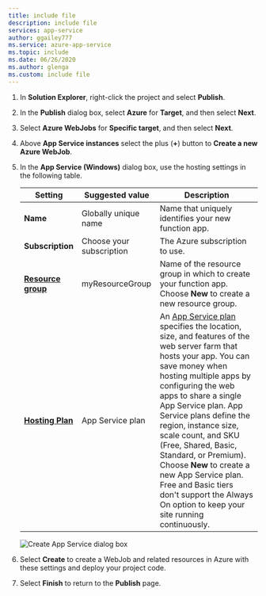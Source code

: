 ```yaml
---
title: include file
description: include file
services: app-service
author: ggailey777
ms.service: azure-app-service
ms.topic: include
ms.date: 06/26/2020
ms.author: glenga
ms.custom: include file
---
```

1. In **Solution Explorer**, right-click the project and select **Publish**.

1. In the **Publish** dialog box, select **Azure** for **Target**, and then select **Next**. 

1. Select **Azure WebJobs** for **Specific target**, and then select **Next**.

1. Above **App Service instances** select the plus (**+**) button to **Create a new Azure WebJob**.

1. In the **App Service (Windows)** dialog box, use the hosting settings in the following table.

    | Setting      | Suggested value  | Description                                |
    | ------------ |  ------- | -------------------------------------------------- |
    | **Name** | Globally unique name | Name that uniquely identifies your new function app. |
    | **Subscription** | Choose your subscription | The Azure subscription to use. |
    | **[Resource group](../articles/azure-resource-manager/management/overview.md)** | myResourceGroup |  Name of the resource group in which to create your function app. Choose **New** to create a new resource group.|
    | **[Hosting Plan](../articles/app-service/overview-hosting-plans.md)** | App Service plan | An [App Service plan](../articles/app-service/overview-hosting-plans.md) specifies the location, size, and features of the web server farm that hosts your app. You can save money when hosting multiple apps by configuring the web apps to share a single App Service plan. App Service plans define the region, instance size, scale count, and SKU (Free, Shared, Basic, Standard, or Premium). Choose **New** to create a new App Service plan. Free and Basic tiers don't support the Always On option to keep your site running continuously. |

    ![Create App Service dialog box](./media/webjobs-publish-netcore/app-service-dialog.png)

1. Select **Create** to create a WebJob and related resources in Azure with these settings and deploy your project code.

1. Select **Finish** to return to the **Publish** page.  